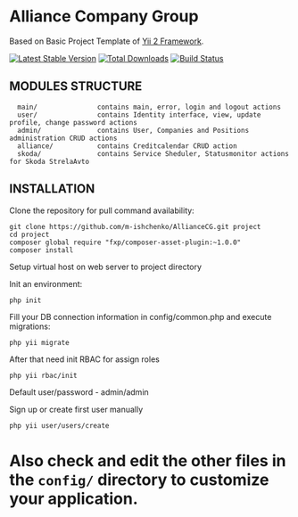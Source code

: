 Alliance Company Group
======================

Based on Basic Project Template of [Yii 2 Framework](http://www.yiiframework.com/).

[![Latest Stable Version](https://poser.pugx.org/yiisoft/yii2-app-basic/v/stable.png)](https://packagist.org/packages/yiisoft/yii2-app-basic)
[![Total Downloads](https://poser.pugx.org/yiisoft/yii2-app-basic/downloads.png)](https://packagist.org/packages/yiisoft/yii2-app-basic)
[![Build Status](https://travis-ci.org/yiisoft/yii2-app-basic.svg?branch=master)](https://travis-ci.org/yiisoft/yii2-app-basic)

MODULES STRUCTURE
-------------------

      main/               contains main, error, login and logout actions
      user/               contains Identity interface, view, update profile, change password actions
      admin/              contains User, Companies and Positions administration CRUD actions
      alliance/			  contains Creditcalendar CRUD action
      skoda/              contains Service Sheduler, Statusmonitor actions for Skoda StrelaAvto

INSTALLATION
------------

Clone the repository for pull command availability:

~~~
git clone https://github.com/m-ishchenko/AllianceCG.git project
cd project
composer global require "fxp/composer-asset-plugin:~1.0.0"
composer install
~~~

Setup virtual host on web server to project directory

Init an environment:

~~~
php init
~~~

Fill your DB connection information in config/common.php and execute migrations:

~~~
php yii migrate
~~~

After that need init RBAC for assign roles

~~~
php yii rbac/init
~~~

Default user/password - admin/admin

Sign up or create first user manually

~~~
php yii user/users/create
~~~

Also check and edit the other files in the `config/` directory to customize your application.
=======
